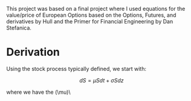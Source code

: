 
This project was based on a final project where I used equations for the value/price of European Options based on the Options, Futures, and derivatives by Hull and the Primer for Financial Engineering by Dan Stefanica.

# Derivation
Using the stock process typically defined, we start with:

$$dS = \mu S dt + \sigma S dz$$

where we have the \(\mu)\
